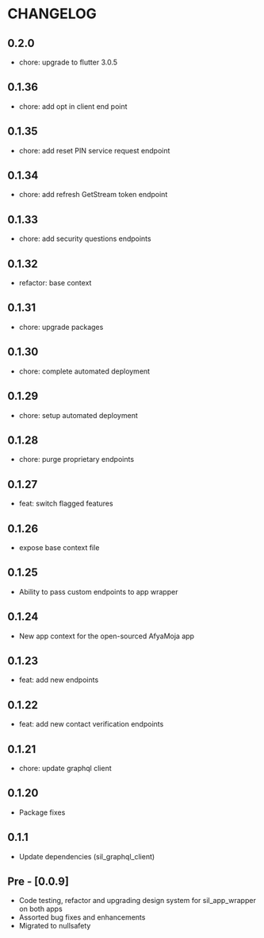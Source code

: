 # CHANGELOG

## 0.2.0

- chore: upgrade to flutter 3.0.5

## 0.1.36

- chore: add opt in client end point

## 0.1.35

- chore: add reset PIN service request endpoint

## 0.1.34

- chore: add refresh GetStream token endpoint

## 0.1.33

- chore: add security questions endpoints

## 0.1.32

- refactor: base context

## 0.1.31

- chore: upgrade packages

## 0.1.30

- chore: complete automated deployment

## 0.1.29

- chore: setup automated deployment

## 0.1.28

- chore: purge proprietary endpoints

## 0.1.27

- feat: switch flagged features

## 0.1.26

- expose base context file

## 0.1.25

- Ability to pass custom endpoints to app wrapper

## 0.1.24

- New app context for the open-sourced AfyaMoja app

## 0.1.23

- feat: add new endpoints

## 0.1.22

- feat: add new contact verification endpoints

## 0.1.21

- chore: update graphql client

## 0.1.20

- Package fixes

## 0.1.1

- Update dependencies (sil_graphql_client)

## Pre - [0.0.9]

- Code testing, refactor and upgrading design system for sil_app_wrapper on both apps
- Assorted bug fixes and enhancements
- Migrated to nullsafety
